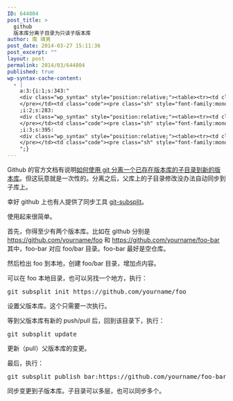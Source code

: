 ```yaml
---
ID: 644804
post_title: >
  github
  版本库分离子目录为只读子版本库
author: 南 靖男
post_date: 2014-03-27 15:11:36
post_excerpt: ""
layout: post
permalink: 2014/03/644804
published: true
wp-syntax-cache-content:
  - |
    a:3:{i:1;s:343:"
    <div class="wp_syntax" style="position:relative;"><table><tr><td class="line_numbers"><pre>1
    </pre></td><td class="code"><pre class="sh" style="font-family:monospace;">git subsplit init https://github.com/yourname/foo</pre></td></tr></table><p class="theCode" style="display:none;">git subsplit init https://github.com/yourname/foo</p></div>
    ;i:2;s:283:
    <div class="wp_syntax" style="position:relative;"><table><tr><td class="line_numbers"><pre>1
    </pre></td><td class="code"><pre class="sh" style="font-family:monospace;">git subsplit update</pre></td></tr></table><p class="theCode" style="display:none;">git subsplit update</p></div>
    ;i:3;s:395:
    <div class="wp_syntax" style="position:relative;"><table><tr><td class="line_numbers"><pre>1
    </pre></td><td class="code"><pre class="sh" style="font-family:monospace;">git subsplit publish bar:https://github.com/yourname/foo-bar --heads=master</pre></td></tr></table><p class="theCode" style="display:none;">git subsplit publish bar:https://github.com/yourname/foo-bar --heads=master</p></div>
    ";}
---
```

Github 的官方文档有说明<a href="https://help.github.com/articles/splitting-a-subpath-out-into-a-new-repository" title="Splitting a subpath out into a new repository" target="_blank">如何使用 git 分离一个已存在版本库的子目录到新的版本库</a>。但这玩意就是一次性的。分离之后，父库上的子目录修改没办法自动同步到子库上。

幸好 github 上也有人提供了同步工具 <a href="https://github.com/dflydev/git-subsplit" title="Automate and simplify the process of managing one-way read-only subtree splits." target="_blank">git-subsplit</a>。

使用起来很简单。

首先，你得至少有两个版本库。比如在 github 分别是 https://github.com/yourname/foo 和 https://github.com/yourname/foo-bar 其中，foo-bar 对应 foo/bar 目录。foo-bar 最好是空仓库。

然后检出 foo 到本地，创建 foo/bar 目录，增加点内容。

可以在 foo 本地目录，也可以另找一个地方，执行：
<pre lang="SH" line="1">git subsplit init https://github.com/yourname/foo</pre>
设置父版本库。这个只需要一次执行。

等到父版本库有新的 push/pull 后，回到该目录下，执行：
<pre lang="SH" line="1">git subsplit update</pre>
更新（pull）父版本库的变更。

最后，执行：
<pre lang="SH" line="1">git subsplit publish bar:https://github.com/yourname/foo-bar --heads=master</pre>
同步变更到子版本库。子目录可以多层，也可以同步多个。